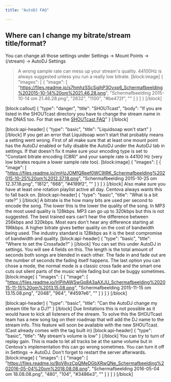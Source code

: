 ```yaml
---
title: "AutoDJ FAQ"

---
```


## Where can I change my bitrate/stream title/format?
You can change all those settings under Settings -> Mount Points -> (/stream) -> AutoDJ Settings

> A wrong sample rate can mess up your stream's quality. 44100Hz is always suggested unless you run a really low bitrate.
[block:image]
{
  "images": [
    {
      "image": [
        "https://files.readme.io/s7hmhzSScSgjhP3Ovxp6_Schermafbeelding%202015-10-14%20om%2021.46.28.png",
        "Schermafbeelding 2015-10-14 om 21.46.28.png",
        "2632",
        "1100",
        "#be472f",
        ""
      ]
    }
  ]
}
[/block]

[block:callout]
{
  "type": "danger",
  "title": "SHOUTcast",
  "body": "If you are listed in the SHOUTcast directory you have to change the stream name in the DNAS too. For that see the [SHOUTcast FAQ](https://docs.shoutca.st/docs/shoutcast-faq#my-stream-titleurlgenre-does-not-change)"
}
[/block]

[block:api-header]
{
  "type": "basic",
  "title": "Liquidsoap won't start"
}
[/block]
If you get an error that Liquidsoap won't start that probably means a setting went wrong.
First of all make sure that at least one mount point has the AutoDJ enabled or fully disable the AutoDJ under the AutoDJ tab in settings.
If that doesn't fix it make sure your encoding type is set to "Constant bitrate encoding (CBR)" and your sample rate is 44100 Hz (very low bitrates require a lower sample rate too).
[block:image]
{
  "images": [
    {
      "image": [
        "https://files.readme.io/imHzJOMfQReef0WC9IRK_Schermafbeelding%202015-10-25%20om%2012.37.18.png",
        "Schermafbeelding 2015-10-25 om 12.37.18.png",
        "1812",
        "668",
        "#4199f2",
        ""
      ]
    }
  ]
}
[/block]
Also make sure you have at least one rotation playlist active all day. Centova always wants this to fall back on.
[block:api-header]
{
  "type": "basic",
  "title": "What is a bit rate?"
}
[/block]
A bitrate is the how many bits are used per second to encode the song. The lower this is the lower the quality of the song. In MP3 the most used quality is 128kbps. MP3 can go up to 320kbps but this is not suggested. The best trained ears can't hear the difference between 256kbps and 320kbps. Most ears don't hear any difference starting at 196kbps. 
A higher bitrate gives better quality on the cost of bandwidth being used. The industry standard is 128kbps as it is the best compromise of bandwidth and quality.
[block:api-header]
{
  "type": "basic",
  "title": "Where to set the Crossfade?"
}
[/block]
You can set this under AutoDJ in settings. You will see 4 fields on this. The length is the total amount of seconds both songs are blended in each other. The fade in and fade out are the number of seconds the fading itself happens.
The last option you can chose a mode, the normal mode is a classic cross fade and the smart one cuts out silent parts of the music while fading but can be buggy sometimes. 
[block:image]
{
  "images": [
    {
      "image": [
        "https://files.readme.io/lrIPihAWSwGp8A3aAXJU_Schermafbeelding%202015-11-15%20om%2013.15.08.png",
        "Schermafbeelding 2015-11-15 om 13.15.08.png",
        "2048",
        "964",
        "#4597e6",
        ""
      ]
    }
  ]
}
[/block]

[block:api-header]
{
  "type": "basic",
  "title": "Can the AutoDJ change my stream title for a DJ?"
}
[/block]
Due limitations this is not possible as it would have to kick all listeners of the stream. To solve this the SHOUTcast team has a new song tag on their roadmap that will add the DJ name to the stream info. This feature will soon be available with the new SHOUTcast. (Cast already comes with the tag built in)
[block:api-header]
{
  "type": "basic",
  "title": "My stream's volume is low"
}
[/block]
You can try to turn of replay gain. This is made to let all tracks be at the same volume but in Centova's implementation this can go wrong sometimes. You can turn it off in Settings -> AutoDJ. Don't forget to restart the server afterwards.
[block:image]
{
  "images": [
    {
      "image": [
        "https://files.readme.io/BoV8vzCpQMeDGbXRwQNe_Schermafbeelding%202016-05-04%20om%2018.08.08.png",
        "Schermafbeelding 2016-05-04 om 18.08.08.png",
        "480",
        "104",
        "#3486e3",
        ""
      ]
    }
  ]
}
[/block]